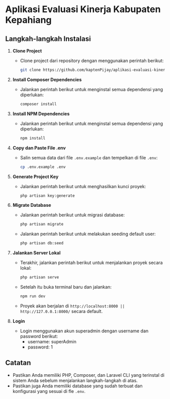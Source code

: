 # Aplikasi Evaluasi Kinerja Kabupaten Kepahiang

## Langkah-langkah Instalasi

1. **Clone Project**

    - Clone project dari repository dengan menggunakan perintah berikut:
        ```bash
        git clone https://github.com/kaptenPijay/aplikasi-evaluasi-kinerja-kab-kepahiang.git
        ```

2. **Install Composer Dependencies**

    - Jalankan perintah berikut untuk menginstal semua dependensi yang diperlukan:
        ```bash
        composer install
        ```
3. **Install NPM Dependencies**

    - Jalankan perintah berikut untuk menginstal semua dependensi yang diperlukan:
        ```bash
        npm install
        ```

3. **Copy dan Paste File .env**

    - Salin semua data dari file `.env.example` dan tempelkan di file `.env`:
        ```bash
        cp .env.example .env
        ```

4. **Generate Project Key**

    - Jalankan perintah berikut untuk menghasilkan kunci proyek:
        ```bash
        php artisan key:generate
        ```
        
5. **Migrate Database**

    - Jalankan perintah berikut untuk migrasi database:
        ```bash
        php artisan migrate
        ```
    - Jalankan perintah berikut untuk melakukan seeding default user:
        ```bash
        php artisan db:seed
        ```

6. **Jalankan Server Lokal**
    - Terakhir, jalankan perintah berikut untuk menjalankan proyek secara lokal:
        ```bash
        php artisan serve
        ```
   - Setelah itu buka terminal baru dan jalankan:
        ```bash
        npm run dev
        ```
    - Proyek akan berjalan di `http://localhost:8000 || http://127.0.0.1:8000/` secara default.
7. **Login**
    - Login menggunakan akun superadmin dengan username dan password berikut:
        - username: superAdmin
        - password: 1
## Catatan

-   Pastikan Anda memiliki PHP, Composer, dan Laravel CLI yang terinstal di sistem Anda sebelum menjalankan langkah-langkah di atas.
-   Pastikan juga Anda memiliki database yang sudah terbuat dan konfigurasi yang sesuai di fle `.env`.
